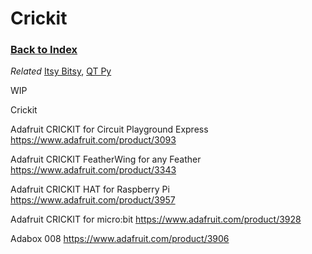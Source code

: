 
# Crickit

### [Back to Index](index.md)

*Related* [Itsy Bitsy](itsy_bitsy.md), [QT Py](qt_py.md)

WIP

Crickit

Adafruit CRICKIT for Circuit Playground Express
https://www.adafruit.com/product/3093

Adafruit CRICKIT FeatherWing for any Feather
https://www.adafruit.com/product/3343

Adafruit CRICKIT HAT for Raspberry Pi
https://www.adafruit.com/product/3957

Adafruit CRICKIT for micro:bit
https://www.adafruit.com/product/3928

Adabox 008 https://www.adafruit.com/product/3906

